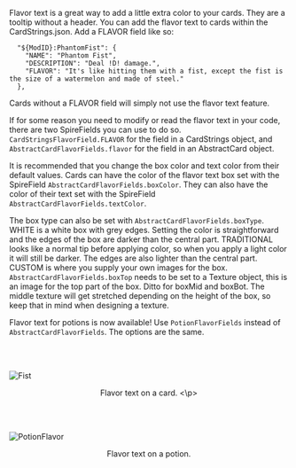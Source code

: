 Flavor text is a great way to add a little extra color to your cards.  They are a tooltip without a header.  You can add the flavor text to cards within the CardStrings.json.  Add a FLAVOR field like so:
```
  "${ModID}:PhantomFist": {
    "NAME": "Phantom Fist",
    "DESCRIPTION": "Deal !D! damage.",
    "FLAVOR": "It's like hitting them with a fist, except the fist is the size of a watermelon and made of steel."
  },
```
Cards without a FLAVOR field will simply not use the flavor text feature.

If for some reason you need to modify or read the flavor text in your code, there are two SpireFields you can use to do so.  
 `CardStringsFlavorField.FLAVOR` for the field in a CardStrings object, and `AbstractCardFlavorFields.flavor` for the field in an AbstractCard object.

It is recommended that you change the box color and text color from their default values.  Cards can have the color of the flavor text box set with the SpireField `AbstractCardFlavorFields.boxColor`.  They can also have the color of their text set with the SpireField `AbstractCardFlavorFields.textColor`.

The box type can also be set with `AbstractCardFlavorFields.boxType`.  WHITE is a white box with grey edges.  Setting the color is straightforward and the edges of the box are darker than the central part.  TRADITIONAL looks like a normal tip before applying color, so when you apply a light color it will still be darker.  The edges are also lighter than the central part.  CUSTOM is where you supply your own images for the box.  `AbstractCardFlavorFields.boxTop` needs to be set to a Texture object, this is an image for the top part of the box.  Ditto for boxMid and boxBot.  The middle texture will get stretched depending on the height of the box, so keep that in mind when designing a texture.

Flavor text for potions is now available!  Use `PotionFlavorFields` instead of `AbstractCardFlavorFields`.  The options are the same.

<br/><br/>

![Fist](https://user-images.githubusercontent.com/56576391/167802823-e6f76221-256e-4dc4-90ea-e7b5223f357a.png)
<p align="center"> Flavor text on a card. <\p>

<br/><br/>

![PotionFlavor](https://user-images.githubusercontent.com/56576391/167801617-d4e69ef1-2a8a-4f20-8560-b0bb7a19887a.png)
<p align="center"> Flavor text on a potion. </p>